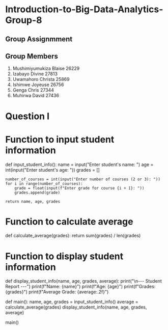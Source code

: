 # Introduction-to-Big-Data-Analytics-Group-8
## Group Assignmment

## Group Members
1. Mushimiyumukiza Blaise 26229
2. Izabayo Divine 27813
3. Uwamahoro Christa 25869
4. Ishimwe Joyeuse 26756
5. Genga Chris 27344
6. Muhirwa David 27436






# Question I


# Function to input student information
def input_student_info():
    name = input("Enter student's name: ")
    age = int(input("Enter student's age: "))
    grades = []
    
    number_of_courses = int(input("Enter number of courses (2 or 3): "))
    for i in range(number_of_courses):
        grade = float(input(f"Enter grade for course {i + 1}: "))
        grades.append(grade)
    
    return name, age, grades

# Function to calculate average
def calculate_average(grades):
    return sum(grades) / len(grades)

# Function to display student information
def display_student_info(name, age, grades, average):
    print("\n--- Student Report ---")
    print(f"Name: {name}")
    print(f"Age: {age}")
    print(f"Grades: {grades}")
    print(f"Average Grade: {average:.2f}")


def main():
    name, age, grades = input_student_info()
    average = calculate_average(grades)
    display_student_info(name, age, grades, average)


main()
